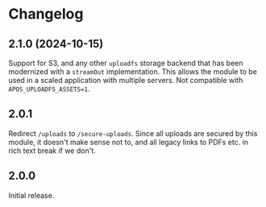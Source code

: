 # Changelog

## 2.1.0 (2024-10-15)

Support for S3, and any other `uploadfs` storage backend that has been modernized with a `streamOut` implementation. This allows the module to be used in a scaled application with multiple servers. Not compatible with `APOS_UPLOADFS_ASSETS=1`.

## 2.0.1

Redirect `/uploads` to `/secure-uploads`. Since all uploads are secured
by this module, it doesn't make sense not to, and all legacy links
to PDFs etc. in rich text break if we don't.

## 2.0.0

Initial release.

